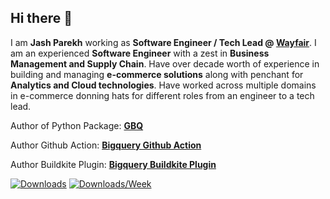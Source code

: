 ## Hi there 👋

I am **Jash Parekh** working as **Software Engineer / Tech Lead @ [Wayfair](https://wayfair.com)**. I am an experienced **Software Engineer** with a zest in **Business Management and Supply Chain**. Have over decade worth of experience in building and managing **e-commerce solutions** along with penchant for **Analytics and Cloud technologies**. Have worked across multiple domains in e-commerce donning hats for different roles from an engineer to a tech lead.

Author of Python Package: **[GBQ](https://pypi.org/project/gbq/)**

Author Github Action: **[Bigquery Github Action](https://github.com/marketplace/actions/google-bigquery-deploy-table-view-and-other-structure-definitions-action-for-github-action)**

Author Buildkite Plugin: **[Bigquery Buildkite Plugin](https://github.com/wayfair-incubator/bigquery-buildkite-plugin)**

[![Downloads](https://pepy.tech/badge/gbq)](https://pepy.tech/project/gbq)
[![Downloads/Week](https://pepy.tech/badge/gbq/week)](https://pepy.tech/project/gbq)
